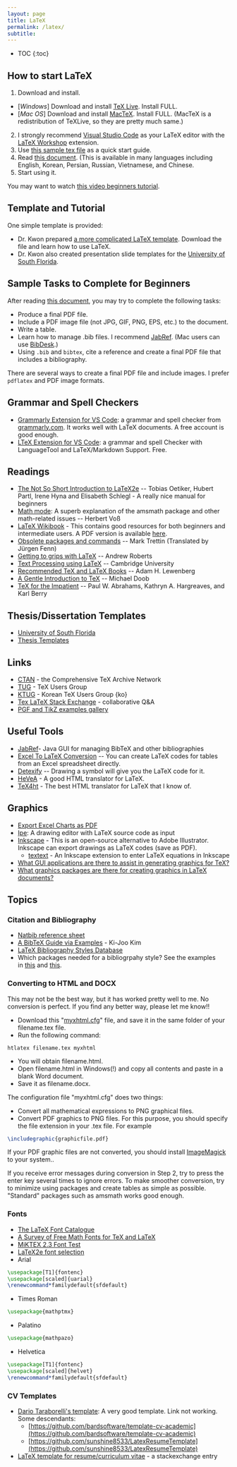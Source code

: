 ```yaml
---
layout: page
title: LaTeX
permalink: /latex/
subtitle:
---
```


* TOC
{:toc}


## How to start LaTeX

1.  Download and install.
  - [*Windows*] Download and install [TeX Live](http://www.tug.org/texlive/). Install FULL.
  - [*Mac OS*] Download and install [MacTeX](http://www.tug.org/mactex/). Install FULL.
(MacTeX is a redistribution of TeXLive, so they are pretty much same.)
2. I strongly recommend [Visual Studio Code](https://code.visualstudio.com) as your LaTeX editor with the [LaTeX Workshop](https://marketplace.visualstudio.com/items?itemName=James-Yu.latex-workshop) extension.
3. Use [this sample tex file](https://gist.github.com/chkwon/821ee403b67aa46ee166) as a quick start guide.
4. Read [this document](http://www.ctan.org/tex-archive/info/lshort/). (This is available in many languages including English, Korean, Persian, Russian, Vietnamese, and Chinese.
5. Start using it.

You may want to watch [this video beginners tutorial](https://www.overleaf.com/learn/latex/LaTeX_video_tutorial_for_beginners_(video_1)).

## Template and Tutorial
One simple template is provided:

<script src="https://gist.github.com/chkwon/821ee403b67aa46ee166.js"></script>

- Dr. Kwon prepared [a more complicated LaTeX template](https://github.com/chkwon/LaTeX-Paper-Template). Download the file and learn how to use LaTeX.
- Dr. Kwon also created presentation slide templates for the [University of South Florida](https://github.com/chkwon/USF_Beamer_Template).


## Sample Tasks to Complete for Beginners
After reading [this document](http://www.ctan.org/tex-archive/info/lshort/), you may try to complete the following tasks:

-  Produce a final PDF file.
-  Include a PDF image file (not JPG, GIF, PNG, EPS, etc.) to the document.
-  Write a table.
-  Learn how to manage .bib files. I recommend [JabRef](http://jabref.sourceforge.net/). (Mac users can use [BibDesk](http://bibdesk.sourceforge.net).)
-  Using `.bib` and `bibtex`, cite a reference and create a final PDF file that includes a bibliography.

There are several ways to create a final PDF file and include images. I prefer `pdflatex` and PDF image formats.


## Grammar and Spell Checkers

- [Grammarly Extension for VS Code](https://marketplace.visualstudio.com/items?itemName=znck.grammarly): a grammar and spell checker from [grammarly.com](grammarly.com). It works well with LaTeX documents. A free account is good enough. 
- [LTeX Extension for VS Code](https://marketplace.visualstudio.com/items?itemName=valentjn.vscode-ltex): a grammar and spell Checker with LanguageTool and LaTeX/Markdown Support. Free.


## Readings

-  <a title="" href="http://www.ctan.org/tex-archive/info/lshort/" rel="nofollow">The Not So Short Introduction to LaTeX2e</a> -- Tobias Oetiker, Hubert Partl, Irene Hyna and Elisabeth Schlegl - A really nice manual for beginners
-  <a title="" href="http://tug.ctan.org/obsolete/info/math/voss/mathmode/Mathmode.pdf" rel="nofollow">Math mode</a>: A superb explanation of the amsmath package and other math-related issues -- Herbert Voß
-  <a title="" href="http://en.wikibooks.org/wiki/LaTeX" rel="nofollow">LaTeX Wikibook</a> - This contains good resources for both beginners and intermediate users. A PDF version is available <a title="" href="http://upload.wikimedia.org/wikipedia/commons/2/2d/LaTeX.pdf" rel="nofollow">here</a>.
-  <a title="" href="http://mirror.ctan.org/info/l2tabu/english/l2tabuen.pdf" rel="nofollow">Obsolete packages and commands</a> -- Mark Trettin (Translated by Jürgen Fenn)
-  <a title="" href="http://www.andy-roberts.net/misc/latex/index.html" rel="nofollow">Getting to grips with LaTeX</a> -- Andrew Roberts
-  <a title="" href="http://www.eng.cam.ac.uk/help/tpl/textprocessing/" rel="nofollow">Text Processing using LaTeX</a> -- Cambridge University
-  <a title="" href="http://www.macrotex.net/texbooks/" rel="nofollow">Recommended TeX and LaTeX Books</a> -- Adam H. Lewenberg
-  <a title="" href="http://mirrors.ctan.org/info/gentle/gentle.pdf" rel="nofollow">A Gentle Introduction to TeX</a> -- Michael Doob
-  <a title="" href="http://mirrors.ctan.org/info/impatient/book.pdf" rel="nofollow">TeX for the Impatient</a> -- Paul W. Abrahams, Kathryn A. Hargreaves, and Karl Berry


## Thesis/Dissertation Templates
- [University of South Florida](http://shell.cas.usf.edu/~saito/grad/)
- [Thesis Templates](https://www.sharelatex.com/templates/thesis)

## Links
-  <a title="" href="http://www.ctan.org/" rel="nofollow">CTAN</a> - the Comprehensive TeX Archive Network
-  <a title="" href="http://www.tug.org/" rel="nofollow">TUG</a> - TeX Users Group
-  <a title="" href="http://www.ktug.or.kr/" rel="nofollow">KTUG</a> - Korean TeX Users Group {ko}
-  <a title="" href="http://tex.stackexchange.com/" rel="nofollow">Tex LaTeX Stack Exchange</a> - collaborative Q&amp;A
-  <a title="" href="http://www.fauskes.net/pgftikzexamples/" rel="nofollow">PGF and TikZ examples gallery</a>

## Useful Tools

-  <a title="" href="http://jabref.sourceforge.net/" rel="nofollow">JabRef</a>- Java GUI for managing BibTeX and other bibliographies
-  <a title="" href="http://www.ctan.org/tex-archive/support/excel2latex/" rel="nofollow">Excel To LaTeX Conversion</a> -- You can create LaTeX codes for tables from an Excel spreadsheet directly.
-  <a title="" href="http://detexify.kirelabs.org/classify.html" rel="nofollow">Detexify</a> -- Drawing a symbol will give you the LaTeX code for it.
-  <a title="" href="http://hevea.inria.fr/index.html" rel="nofollow">HeVeA</a> - A good HTML translator for LaTeX.
-  <a title="" href="http://tug.org/applications/tex4ht/mn.html" rel="nofollow">TeX4ht</a> - The best HTML translator for LaTeX that I know of. 

## Graphics

- [Export Excel Charts as PDF](https://cschleiden.wordpress.com/2009/09/28/howto-export-excel-charts-as-pdf-to-include-in-latex-document/)
- [Ipe](http://ipe.otfried.org): A drawing editor with LaTeX source code as input
- [Inkscape](http://inkscape.org) - This is an open-source alternative to Adobe Illustrator. Inkscape can export drawings as LaTeX codes (save as PDF).
  - <a title="" href="http://pav.iki.fi/software/textext/#instructions-for-windows" rel="nofollow">textext</a> - An Inkscape extension to enter LaTeX equations in Inkscape
- [What GUI applications are there to assist in generating graphics for TeX?](http://tex.stackexchange.com/questions/26972/what-gui-applications-are-there-to-assist-in-generating-graphics-for-tex)
- [What graphics packages are there for creating graphics in LaTeX documents?](http://tex.stackexchange.com/questions/205/what-graphics-packages-are-there-for-creating-graphics-in-latex-documents)

## Topics
### Citation and Bibliography

-  <a title="" href="http://merkel.zoneo.net/Latex/natbib.php" rel="nofollow">Natbib reference sheet</a>
-  <a title="" href="http://www.chkwon.net/pmwiki/uploads/Main/bibtex_guide_kim.pdf" rel="nofollow">A BibTeX Guide via Examples</a> - Ki-Joo Kim
-  <a title="" href="http://jo.irisson.free.fr/bstdatabase/index.php" rel="nofollow">LaTeX Bibliography Styles Database</a>
-  Which packages needed for a bibliogrpahy style? See the examples in <a title="" href="http://mirror.cac.psu.edu/pub/CTAN/biblio/bibtex/contrib/" rel="nofollow">this</a> and <a title="" href="http://www.math.utah.edu/pub/tex/bibtex/" rel="nofollow">this</a>.



### Converting to HTML and DOCX
This may not be the best way, but it has worked pretty well to me. No conversion is perfect. If you find any better way, please let me know!!

-  Download this "<a href="https://gist.github.com/chkwon/ea344919c5d9aea6ee0b">myxhtml.cfg</a>" file, and save it in the same folder of your filename.tex file.
-  Run the following command:
```
htlatex filename.tex myxhtml
```

-  You will obtain filename.html.
-  Open filename.html in Windows(!) and copy all contents and paste in a blank Word document.
-  Save it as filename.docx.

The configuration file "myxhtml.cfg" does two things:

-  Convert all mathematical expressions to PNG graphical files.
-  Convert PDF graphics to PNG files. For this purpose, you should specify the file extension in your .tex file. For example
```latex
\includegraphic{graphicfile.pdf}
```
If your PDF graphic files are not converted, you should install <a href="http://www.imagemagick.org">ImageMagick</a> to your system..

If you receive error messages during conversion in Step 2, try to press the enter key several times to ignore errors. To make smoother conversion, try to minimize using packages and create tables as simple as possible. "Standard" packages such as amsmath works good enough.

<!-- 
### Beamer
Beamer is to generate presentation slides.

-  <a title="" href="http://mirrors.ctan.org/macros/latex/contrib/beamer/doc/beameruserguide.pdf" rel="nofollow">The Beamer class User Guide</a>
-  <a title="" href="http://www.math.umbc.edu/~rouben/beamer/" rel="nofollow">A Beamer Quick Guide</a>
-  <a title="" href="http://www.uncg.edu/cmp/reu/presentations/Charles%20Batts%20-%20Beamer%20Tutorial.pdf" rel="nofollow">A Beamer Tutorial in Beamer</a> -- Charles T. Batts
-  <a title="" href="http://www.chkwon.net/pmwiki/uploads/Main/beamer_guide_kim.pdf" rel="nofollow">Beamer v3.0 Guide</a> - Ki-Joo Kim
-  <a title="" href="http://faq.ktug.or.kr/wiki/uploads/MathFonts.pdf" rel="nofollow">Math Fonts in Beamer</a>
-  <a title="" href="http://deic.uab.es/~iblanes/beamer_gallery/index.html" rel="nofollow">Beamer theme gallery</a>
 -->



### Fonts

-  <a title="" href="http://www.tug.dk/FontCatalogue/" rel="nofollow">The LaTeX Font Catalogue</a>
-  <a title="" href="http://ctan.tug.org/tex-archive/info/Free_Math_Font_Survey/survey.html" rel="nofollow">A Survey of Free Math Fonts for TeX and LaTeX</a>
-  <a title="" href="http://data12.da.funpic.de/LaTeX/Schriften/miktex_fonts.pdf" rel="nofollow">MiKTEX 2.3 Font Test</a>
-  <a title="" href="http://tex.loria.fr/general/new/fntguide.html" rel="nofollow">LaTeX2e font selection</a>
-  Arial
```latex
\usepackage[T1]{fontenc}
\usepackage[scaled]{uarial}
\renewcommand*familydefault{sfdefault}
```

-  Times Roman
```latex
\usepackage{mathptmx}
```

-  Palatino
```latex
\usepackage{mathpazo}
```

-  Helvetica
```latex
\usepackage[T1]{fontenc}
\usepackage[scaled]{helvet}
\renewcommand*familydefault{sfdefault}
```




### CV Templates

-  [Dario Taraborelli's template](http://nitens.org/taraborelli/cvtex): A very good template. Link not working. Some descendants:
   - [https://github.com/bardsoftware/template-cv-academic](https://github.com/bardsoftware/template-cv-academic)
   - [https://github.com/sunshine8533/LatexResumeTemplate](https://github.com/sunshine8533/LatexResumeTemplate)
-  [LaTeX template for resume/curriculum vitae](http://tex.stackexchange.com/questions/80/latex-template-for-resume-curriculum-vitae) - a stackexchange entry


